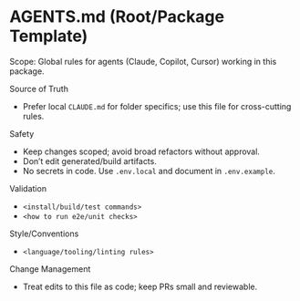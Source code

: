 # AGENTS.md (Root/Package Template)

Scope: Global rules for agents (Claude, Copilot, Cursor) working in this package.

Source of Truth

- Prefer local `CLAUDE.md` for folder specifics; use this file for cross-cutting rules.

Safety

- Keep changes scoped; avoid broad refactors without approval.
- Don’t edit generated/build artifacts.
- No secrets in code. Use `.env.local` and document in `.env.example`.

Validation

- `<install/build/test commands>`
- `<how to run e2e/unit checks>`

Style/Conventions

- `<language/tooling/linting rules>`

Change Management

- Treat edits to this file as code; keep PRs small and reviewable.
